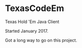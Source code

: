 # TexasCodeEm
Texas Hold 'Em Java Client

Started January 2017.

Got a long way to go on this project.
